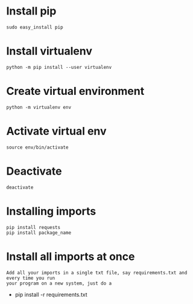 # Install pip
	sudo easy_install pip
# Install virtualenv 
	python -m pip install --user virtualenv
# Create virtual environment 
	python -m virtualenv env

# Activate virtual env
	source env/bin/activate
#  Deactivate
	deactivate

# Installing imports
	pip install requests 
	pip install package_name
# Install all imports at once 
	Add all your imports in a single txt file, say requirements.txt and every time you run 
	your program on a new system, just do a

 * pip install -r requirements.txt
	
